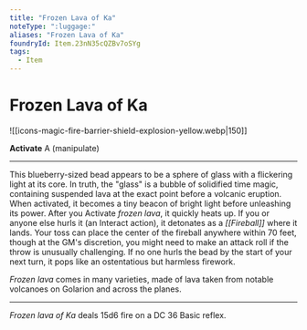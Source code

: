 ```yaml
---
title: "Frozen Lava of Ka"
noteType: ":luggage:"
aliases: "Frozen Lava of Ka"
foundryId: Item.23nN35cQZBv7oSYg
tags:
  - Item
---
```


# Frozen Lava of Ka
![[icons-magic-fire-barrier-shield-explosion-yellow.webp|150]]

**Activate** A (manipulate)

* * *

This blueberry-sized bead appears to be a sphere of glass with a flickering light at its core. In truth, the "glass" is a bubble of solidified time magic, containing suspended lava at the exact point before a volcanic eruption. When activated, it becomes a tiny beacon of bright light before unleashing its power. After you Activate _frozen lava_, it quickly heats up. If you or anyone else hurls it (an Interact action), it detonates as a _[[Fireball]]_ where it lands. Your toss can place the center of the fireball anywhere within 70 feet, though at the GM's discretion, you might need to make an attack roll if the throw is unusually challenging. If no one hurls the bead by the start of your next turn, it pops like an ostentatious but harmless firework.

_Frozen lava_ comes in many varieties, made of lava taken from notable volcanoes on Golarion and across the planes.

* * *

_Frozen lava of Ka_ deals 15d6 fire on a DC 36 Basic reflex.
